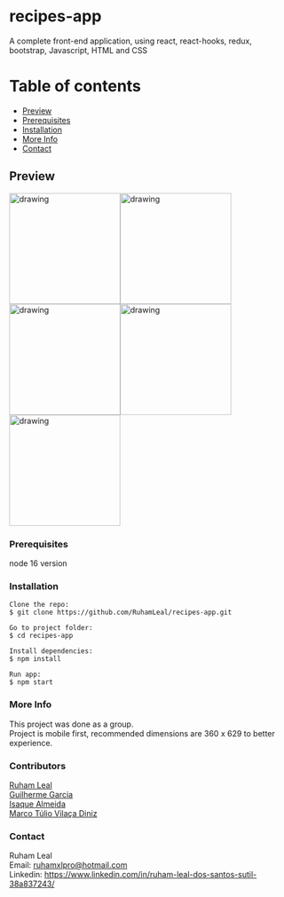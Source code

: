 # recipes-app

A complete front-end application, using react, react-hooks, redux, bootstrap, Javascript, HTML and CSS


# Table of contents

- [Preview](#preview)
- [Prerequisites](#prerequisites)
- [Installation](#installation)
- [More Info](#more-info)
- [Contact](#contact)

## Preview

<img src="https://user-images.githubusercontent.com/104790789/199604279-c1d24712-607b-469b-9f88-677ffb6597e0.png" alt="drawing" width="200"/><img src="https://user-images.githubusercontent.com/104790789/199604431-073f69ea-4669-4888-ab66-fa33866c062b.png" alt="drawing" width="200"/><img src="https://user-images.githubusercontent.com/104790789/199604451-b76a8cfe-7e6d-41c7-b7fd-fd295374c15c.png" alt="drawing" width="200"/><img src="https://user-images.githubusercontent.com/104790789/199604471-35cb1c43-7b55-456c-9311-448e0c352c87.png" alt="drawing" width="200"/><img src="https://user-images.githubusercontent.com/104790789/199604482-ff48e56e-3ed3-4d6f-b309-a1ec701cd9fd.png" alt="drawing" width="200"/>


### Prerequisites

node 16 version

### Installation

```
Clone the repo:   
$ git clone https://github.com/RuhamLeal/recipes-app.git   

Go to project folder:     
$ cd recipes-app     

Install dependencies:    
$ npm install

Run app:   
$ npm start

```

### More Info

This project was done as a group.   
Project is mobile first, recommended dimensions are 360 x 629 to better experience.

### Contributors

[Ruham Leal](https://github.com/RuhamLeal)    
[Guilherme Garcia](https://github.com/garciaagui)    
[Isaque Almeida](https://github.com/IsaqueAlmeida)    
[Marco Túlio Vilaça Diniz](https://github.com/marcotuliovd)     

### Contact

Ruham Leal    
Email: ruhamxlpro@hotmail.com    
Linkedin: https://www.linkedin.com/in/ruham-leal-dos-santos-sutil-38a837243/
